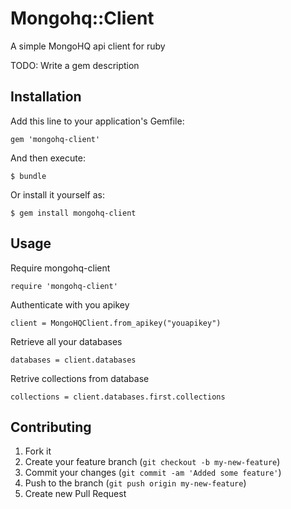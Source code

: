 # Mongohq::Client

A simple MongoHQ api client for ruby

TODO: Write a gem description

## Installation

Add this line to your application's Gemfile:

    gem 'mongohq-client'

And then execute:

    $ bundle

Or install it yourself as:

    $ gem install mongohq-client

## Usage

Require mongohq-client

    require 'mongohq-client'

Authenticate with you apikey

    client = MongoHQClient.from_apikey("youapikey")

Retrieve all your databases

    databases = client.databases

Retrive collections from database

    collections = client.databases.first.collections

## Contributing

1. Fork it
2. Create your feature branch (`git checkout -b my-new-feature`)
3. Commit your changes (`git commit -am 'Added some feature'`)
4. Push to the branch (`git push origin my-new-feature`)
5. Create new Pull Request
